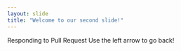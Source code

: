 ```yaml
---
layout: slide
title: "Welcome to our second slide!"
---
```

Responding to Pull Request
Use the left arrow to go back!
